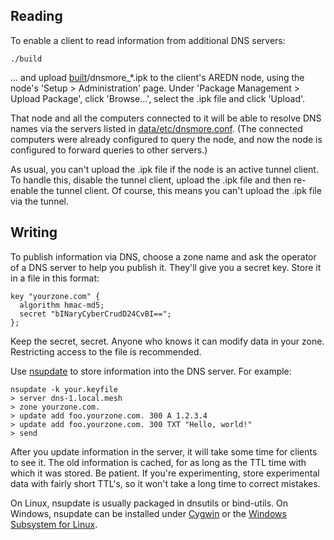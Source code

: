 ## Reading

To enable a client to read information from additional DNS servers:

`./build`

... and upload [built](built)/dnsmore_*.ipk to the client's AREDN node,
using the node's 'Setup > Administration' page. Under 'Package
Management > Upload Package', click 'Browse...', select the
.ipk file and click 'Upload'.

That node and all the computers connected to it will be able to
resolve DNS names via the servers listed in
[data/etc/dnsmore.conf](data/etc/dnsmore.conf).
(The connected computers were already configured to query the node,
and now the node is configured to forward queries to other servers.)

As usual, you can't upload the .ipk file if the node is an active
tunnel client. To handle this, disable the tunnel client, upload
the .ipk file and then re-enable the tunnel client. Of course,
this means you can't upload the .ipk file via the tunnel.

## Writing

To publish information via DNS, choose a zone name
and ask the operator of a DNS server to help you publish it.
They'll give you a secret key. Store it in a file in this format:
```
key "yourzone.com" {
  algorithm hmac-md5;
  secret "bINaryCyberCrudD24CvBI==";
};
```
Keep the secret, secret.
Anyone who knows it can modify data in your zone.
Restricting access to the file is recommended.

Use [nsupdate](https://linux.die.net/man/8/nsupdate)
to store information into the DNS server. For example:
```
nsupdate -k your.keyfile
> server dns-1.local.mesh
> zone yourzone.com.
> update add foo.yourzone.com. 300 A 1.2.3.4
> update add foo.yourzone.com. 300 TXT "Hello, world!"
> send
```
After you update information in the server, it will take some time
for clients to see it. The old information is cached, for as long
as the TTL time with which it was stored. Be patient. If you're
experimenting, store experimental data with fairly short TTL's,
so it won't take a long time to correct mistakes.

On Linux, nsupdate is usually packaged in dnsutils or bind-utils.
On Windows, nsupdate can be installed under
[Cygwin](https://cygwin.com/index.html) or the
[Windows Subsystem for Linux](https://docs.microsoft.com/en-us/windows/wsl/about).
